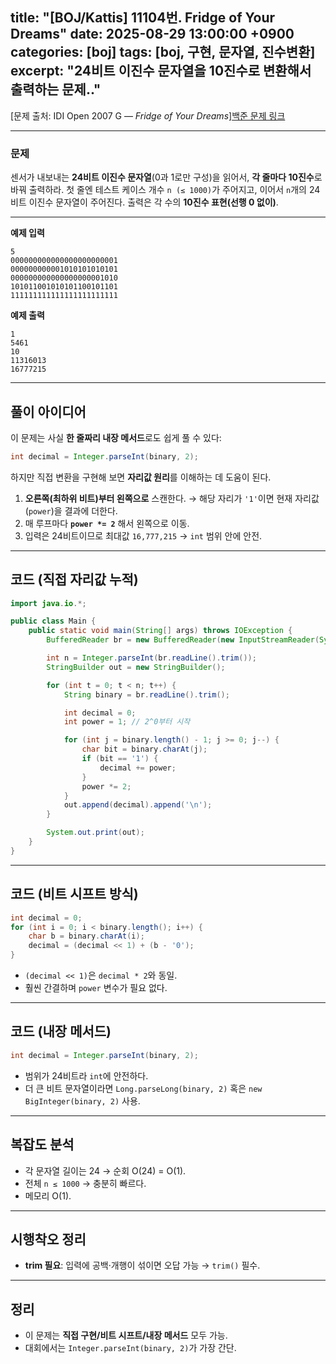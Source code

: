 title: "[BOJ/Kattis] 11104번. Fridge of Your Dreams"
date: 2025-08-29 13:00:00 +0900
categories: [boj]
tags: [boj, 구현, 문자열, 진수변환]
excerpt: "24비트 이진수 문자열을 10진수로 변환해서 출력하는 문제.."
---

[문제 출처: IDI Open 2007 G — *Fridge of Your Dreams*][백준 문제 링크](https://www.acmicpc.net/problem/11104) 

---

### 문제

센서가 내보내는 **24비트 이진수 문자열**(0과 1로만 구성)을 읽어서, **각 줄마다 10진수**로 바꿔 출력하라.
첫 줄엔 테스트 케이스 개수 `n (≤ 1000)`가 주어지고, 이어서 `n`개의 24비트 이진수 문자열이 주어진다.
출력은 각 수의 **10진수 표현(선행 0 없이)**.

---

**예제 입력**

```
5
000000000000000000000001
000000000001010101010101
000000000000000000001010
101011001010101100101101
111111111111111111111111
```

**예제 출력**

```
1
5461
10
11316013
16777215
```

---

## 풀이 아이디어

이 문제는 사실 **한 줄짜리 내장 메서드**로도 쉽게 풀 수 있다:

```java
int decimal = Integer.parseInt(binary, 2);
```

하지만 직접 변환을 구현해 보면 **자리값 원리**를 이해하는 데 도움이 된다.

1. **오른쪽(최하위 비트)부터 왼쪽으로** 스캔한다.
   → 해당 자리가 `'1'`이면 현재 자리값(`power`)을 결과에 더한다.
2. 매 루프마다 **`power *= 2`** 해서 왼쪽으로 이동.
3. 입력은 24비트이므로 최대값 `16,777,215` → `int` 범위 안에 안전.


---

## 코드 (직접 자리값 누적)

```java
import java.io.*;

public class Main {
    public static void main(String[] args) throws IOException {
        BufferedReader br = new BufferedReader(new InputStreamReader(System.in));

        int n = Integer.parseInt(br.readLine().trim());
        StringBuilder out = new StringBuilder();

        for (int t = 0; t < n; t++) {
            String binary = br.readLine().trim();

            int decimal = 0;
            int power = 1; // 2^0부터 시작

            for (int j = binary.length() - 1; j >= 0; j--) {
                char bit = binary.charAt(j);
                if (bit == '1') {
                    decimal += power;
                }
                power *= 2;
            }
            out.append(decimal).append('\n');
        }

        System.out.print(out);
    }
}
```

---

## 코드 (비트 시프트 방식)

```java
int decimal = 0;
for (int i = 0; i < binary.length(); i++) {
    char b = binary.charAt(i);
    decimal = (decimal << 1) + (b - '0');
}
```

* `(decimal << 1)`은 `decimal * 2`와 동일.
* 훨씬 간결하며 `power` 변수가 필요 없다.

---

## 코드 (내장 메서드)

```java
int decimal = Integer.parseInt(binary, 2);
```

* 범위가 24비트라 `int`에 안전하다.
* 더 큰 비트 문자열이라면 `Long.parseLong(binary, 2)` 혹은 `new BigInteger(binary, 2)` 사용.

---

## 복잡도 분석

* 각 문자열 길이는 24 → 순회 O(24) = O(1).
* 전체 `n ≤ 1000` → 충분히 빠르다.
* 메모리 O(1).

---

## 시행착오 정리

* **trim 필요**: 입력에 공백·개행이 섞이면 오답 가능 → `trim()` 필수.

---

## 정리

* 이 문제는 **직접 구현/비트 시프트/내장 메서드** 모두 가능.
* 대회에서는 `Integer.parseInt(binary, 2)`가 가장 간단.

